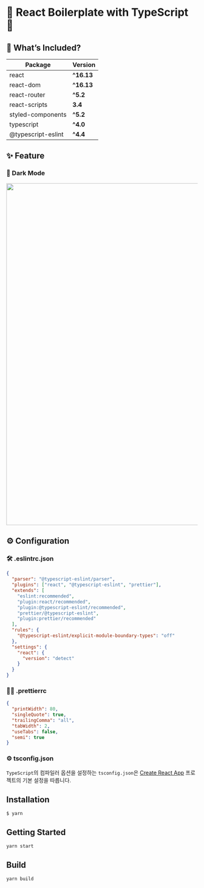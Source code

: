 # 💎 React Boilerplate with TypeScript 💎

## 💁 What’s Included?

| Package            | Version    |
| ------------------ | ---------- |
| react              | **^16.13** |
| react-dom          | **^16.13** |
| react-router       | **^5.2**   |
| react-scripts      | **3.4**    |
| styled-components  | **^5.2**   |
| typescript         | **^4.0**   |
| @typescript-eslint | **^4.4**   |

## ✨ Feature

### 🌚 Dark Mode

<div align="center">
<img width="900" src="https://res.cloudinary.com/dbvq5d4n5/image/upload/v1602617158/darkmode_nfqktd.gif">
</div>

## ⚙️ Configuration

### 🛠 .eslintrc.json

```json
{
  "parser": "@typescript-eslint/parser",
  "plugins": ["react", "@typescript-eslint", "prettier"],
  "extends": [
    "eslint:recommended",
    "plugin:react/recommended",
    "plugin:@typescript-eslint/recommended",
    "prettier/@typescript-eslint",
    "plugin:prettier/recommended"
  ],
  "rules": {
    "@typescript-eslint/explicit-module-boundary-types": "off"
  },
  "settings": {
    "react": {
      "version": "detect"
    }
  }
}
```

### 🧑‍🎨 .prettierrc

```json
{
  "printWidth": 80,
  "singleQuote": true,
  "trailingComma": "all",
  "tabWidth": 2,
  "useTabs": false,
  "semi": true
}
```

### ⚙️ tsconfig.json

`TypeScript`의 컴파일러 옵션을 설정하는 `tsconfig.json`은 [Create React App](https://github.com/facebook/create-react-app) 프로젝트의 기본 설정을 따릅니다.

## Installation

```
$ yarn
```

## Getting Started

```
yarn start
```

## Build

```
yarn build
```
